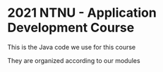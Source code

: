 # 2021 NTNU - Application Development Course

This is the Java code we use for this course

They are organized according to our modules